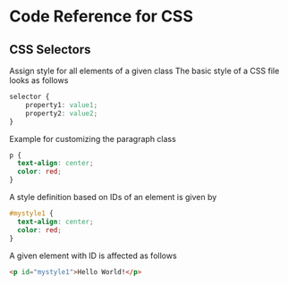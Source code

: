 # Code Reference for CSS
## CSS Selectors
Assign style for all elements of a given class
The basic style of a CSS file looks as follows
```CSS
selector {
    property1: value1;
    property2: value2;
}
```
Example for customizing the paragraph class
```CSS
p {
  text-align: center;
  color: red;
}
```
A style definition based on IDs of an element is given by
```CSS
#mystyle1 {
  text-align: center;
  color: red;
}
```
A given element with ID is affected as follows
```HTML
<p id="mystyle1">Hello World!</p>
```
